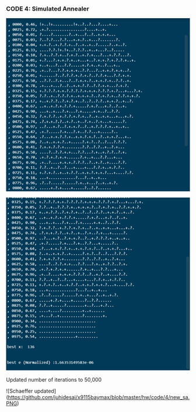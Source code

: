 ### CODE 4: Simulated Annealer
![Schaeffer](https://github.com/juhidesai/x9115baymax/blob/master/hw/code/4/1.PNG)   

![Schaeffer cont](https://github.com/juhidesai/x9115baymax/blob/master/hw/code/4/2.PNG)   

Updated number of iterations to 50,000   

![Schaeffer updated] (https://github.com/juhidesai/x9115baymax/blob/master/hw/code/4/new_sa.PNG)

